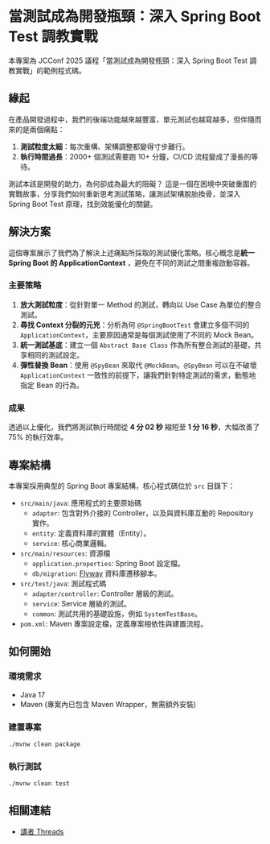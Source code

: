 # 當測試成為開發瓶頸：深入 Spring Boot Test 調教實戰

本專案為 JCConf 2025 議程「當測試成為開發瓶頸：深入 Spring Boot Test 調教實戰」的範例程式碼。

## 緣起

在產品開發過程中，我們的後端功能越來越豐富，單元測試也越寫越多，但伴隨而來的是兩個痛點：

1. **測試粒度太細**：每次重構、架構調整都變得寸步難行。
2. **執行時間過長**：2000+ 個測試需要跑 10+ 分鐘，CI/CD 流程變成了漫長的等待。

測試本該是開發的助力，為何卻成為最大的阻礙？
這是一個在困境中突破重圍的實戰故事，分享我們如何重新思考測試策略，讓測試架構脫胎換骨，並深入 Spring Boot Test 原理，找到效能優化的關鍵。

## 解決方案

這個專案展示了我們為了解決上述痛點所採取的測試優化策略。核心概念是**統一 Spring Boot 的 ApplicationContext**
，避免在不同的測試之間重複啟動容器。

### 主要策略

1. **放大測試粒度**：從針對單一 Method 的測試，轉向以 Use Case 為單位的整合測試。
2. **尋找 Context 分裂的元兇**：分析為何 `@SpringBootTest` 會建立多個不同的 `ApplicationContext`，主要原因通常是每個測試使用了不同的
   Mock Bean。
3. **統一測試基底**：建立一個 `Abstract Base Class` 作為所有整合測試的基礎，共享相同的測試設定。
4. **彈性替換 Bean**：使用 `@SpyBean` 來取代 `@MockBean`。`@SpyBean` 可以在不破壞 `ApplicationContext`
   一致性的前提下，讓我們針對特定測試的需求，動態地指定 Bean 的行為。

### 成果

透過以上優化，我們將測試執行時間從 **4 分 02 秒** 縮短至 **1 分 16 秒**，大幅改善了 75% 的執行效率。

## 專案結構

本專案採用典型的 Spring Boot 專案結構，核心程式碼位於 `src` 目錄下：

- `src/main/java`: 應用程式的主要原始碼
    - `adapter`: 包含對外介接的 Controller，以及與資料庫互動的 Repository 實作。
    - `entity`: 定義資料庫的實體（Entity）。
    - `service`: 核心商業邏輯。
- `src/main/resources`: 資源檔
    - `application.properties`: Spring Boot 設定檔。
    - `db/migration`: [Flyway](https://flywaydb.org/) 資料庫遷移腳本。
- `src/test/java`: 測試程式碼
    - `adapter/controller`: Controller 層級的測試。
    - `service`: Service 層級的測試。
    - `common`: 測試共用的基礎設施，例如 `SystemTestBase`。
- `pom.xml`: Maven 專案設定檔，定義專案相依性與建置流程。

## 如何開始

### 環境需求

- Java 17
- Maven (專案內已包含 Maven Wrapper，無需額外安裝)

### 建置專案

```bash
./mvnw clean package
```

### 執行測試

```bash
./mvnw clean test
```

## 相關連結

* [講者 Threads](https://www.threads.net/@_i.change)
